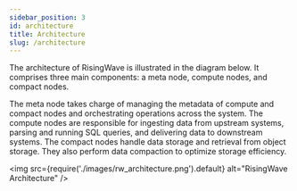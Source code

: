 ```yaml
---
sidebar_position: 3
id: architecture
title: Architecture
slug: /architecture
---
```

<head>
  <link rel="canonical" href="https://docs.risingwave.com/docs/current/architecture/" />
</head>

The architecture of RisingWave is illustrated in the diagram below. It comprises three main components: a meta node, compute nodes, and compact nodes.

The meta node takes charge of managing the metadata of compute and compact nodes and orchestrating operations across the system.
The compute nodes are responsible for ingesting data from upstream systems, parsing and running SQL queries, and delivering data to downstream systems.
The compact nodes handle data storage and retrieval from object storage. They also perform data compaction to optimize storage efficiency.

<img
  src={require('./images/rw_architecture.png').default}
  alt="RisingWave Architecture"
/>
